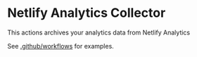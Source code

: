 # Netlify Analytics Collector

This actions archives your analytics data from Netlify Analytics

See [.github/workflows](./.github/workflows) for examples.